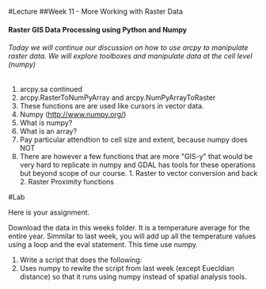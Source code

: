 #Lecture
##Week 11 - More Working with Raster Data
#### Raster GIS Data Processing using Python and Numpy
###### Today we will continue our discussion on how to use arcpy to manipulate raster data.  We will explore toolboxes and manipulate data at the cell level (numpy)


1. arcpy.sa continued
  1. arcpy.RasterToNumPyArray and arcpy.NumPyArrayToRaster
  2. These functions are are used like cursors in vector data.
1. Numpy (http://www.numpy.org/)
  1. What is numpy?
  2. What is an array?
  3. Pay particular attendtion to cell size and extent, because numpy does NOT
  4. There are however a few functions that are more "GIS-y" that would be very hard to replicate in numpy and GDAL has tools for these operations but beyond scope of our course.
    1. Raster to vector conversion and back
    2. Raster Proximity functions

  

#Lab 

Here is your assignment.

Download the data in this weeks folder.  It is a temperature average for the entire year.  Simmilar to last week, you will add up all the temperature values using a loop and the eval statement.  This time use numpy.

1. Write a script that does the following:
  1. Uses numpy to rewite the script from last week (except Euecldian distance) so that it runs using numpy instead of spatial analysis tools. 








  




      
      

